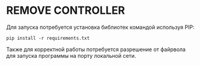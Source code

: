 # REMOVE CONTROLLER



Для запуска потребуется установка библиотек командой используя PIP:

```
pip install -r requirements.txt
```

Также для корректной работы потребуется разрешение от файрвола для запуска программы на порту локальной сети.


